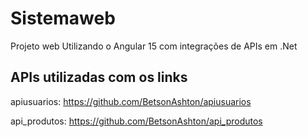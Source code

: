 # Sistemaweb

Projeto web Utilizando o Angular 15 com integrações de APIs em .Net

## APIs utilizadas com os links
apiusuarios: https://github.com/BetsonAshton/apiusuarios

api_produtos: https://github.com/BetsonAshton/api_produtos
